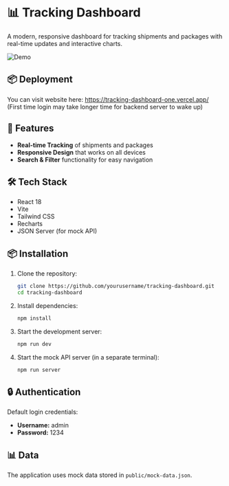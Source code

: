 # 📊 Tracking Dashboard

A modern, responsive dashboard for tracking shipments and packages with real-time updates and interactive charts.

![Demo](https://res.cloudinary.com/dn2gszsoj/image/upload/v1756783417/Track_mjnr7h.png)

## 📦 Deployment

You can visit website here: https://tracking-dashboard-one.vercel.app/
(First time login may take longer time for backend server to wake up)

## 🚀 Features

- **Real-time Tracking** of shipments and packages
- **Responsive Design** that works on all devices
- **Search & Filter** functionality for easy navigation

## 🛠️ Tech Stack

- React 18
- Vite
- Tailwind CSS
- Recharts
- JSON Server (for mock API)

## 📦 Installation

1. Clone the repository:
   ```bash
   git clone https://github.com/yourusername/tracking-dashboard.git
   cd tracking-dashboard
   ```

2. Install dependencies:
   ```bash
   npm install
   ```

3. Start the development server:
   ```bash
   npm run dev
   ```

4. Start the mock API server (in a separate terminal):
   ```bash
   npm run server
   ```

## 🔒 Authentication

Default login credentials:
- **Username:** admin
- **Password:** 1234

## 📊 Data

The application uses mock data stored in `public/mock-data.json`.
